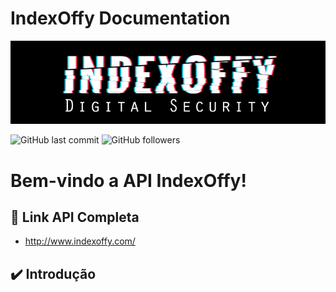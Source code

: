 # IndexOffy Documentation
<a href ="#" target="_blank"><img src="Docs/indexoffy_api.jpg"></a>

![GitHub last commit](https://img.shields.io/github/last-commit/IndexOffy/API-IndexOffy)
![GitHub followers](https://img.shields.io/github/followers/IndexOffy?label=IndexOffy&style=social)

# Bem-vindo a API IndexOffy!

## 🚀 Link API Completa
- http://www.indexoffy.com/

## ✔️ Introdução

